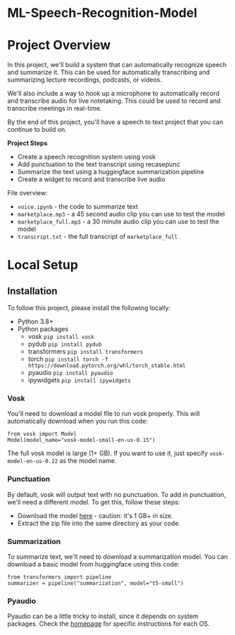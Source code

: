 # ML-Speech-Recognition-Model


# Project Overview

In this project, we'll build a system that can automatically recognize speech and summarize it.  This can be used for automatically transcribing and summarizing lecture recordings, podcasts, or videos.

We'll also include a way to hook up a microphone to automatically record and transcribe audio for live notetaking.  This could be used to record and transcribe meetings in real-time.

By the end of this project, you'll have a speech to text project that you can continue to build on.

**Project Steps**

* Create a speech recognition system using vosk
* Add punctuation to the text transcript using recasepunc
* Summarize the text using a huggingface summarization pipeline
* Create a widget to record and transcribe live audio


File overview:

* `voice.ipynb` - the code to summarize text
* `marketplace.mp3` - a 45 second audio clip you can use to test the model
* `marketplace_full.mp3` - a 30 minute audio clip you can use to test the model
* `transcript.txt` - the full transcript of `marketplace_full`

# Local Setup

## Installation

To follow this project, please install the following locally:

* Python 3.8+
* Python packages
    * vosk `pip install vosk`
    * pydub `pip install pydub`
    * transformers `pip install transformers`
    * torch `pip install torch -f https://download.pytorch.org/whl/torch_stable.html`
    * pyaudio `pip install pyaudio`
    * ipywidgets `pip install ipywidgets`

### Vosk

You'll need to download a model file to run vosk properly.  This will automatically download when you run this code:

```
from vosk import Model
Model(model_name="vosk-model-small-en-us-0.15")
```

The full vosk model is large (1+ GB).  If you want to use it, just specify `vosk-model-en-us-0.22` as the model name.

### Punctuation

By default, vosk will output text with no punctuation.  To add in punctuation, we'll need a different model.  To get this, follow these steps:

* Download the model [here](https://alphacephei.com/vosk/models/vosk-recasepunc-en-0.22.zip) - caution: it's 1 GB+ in size.
* Extract the zip file into the same directory as your code.

### Summarization

To summarize text, we'll need to download a summarization model.  You can download a basic model from huggingface using this code:

```
from transformers import pipeline
summarizer = pipeline("summarization", model="t5-small")
```

### Pyaudio

Pyaudio can be a little tricky to install, since it depends on system packages.  Check the [homepage](http://people.csail.mit.edu/hubert/pyaudio/) for specific instructions for each OS.


